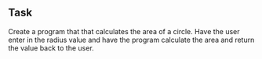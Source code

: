 ## Task

Create a program that that calculates the area of a circle. Have the user enter in the radius value and have the program calculate the area and return the value  back to the user.